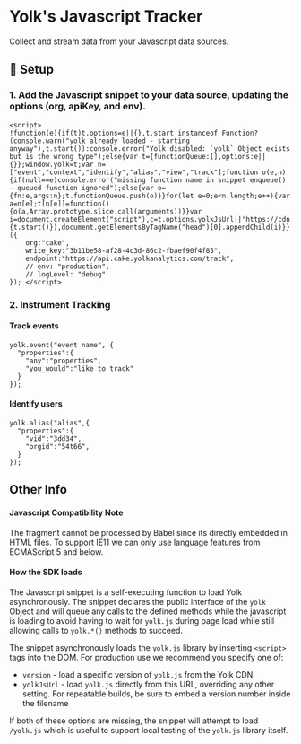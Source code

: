 # Yolk's Javascript Tracker

Collect and stream data from your Javascript data sources.

## 🚀 Setup

### 1. Add the Javascript snippet to your data source, updating the options (org, apiKey, and env).

```
<script>
!function(e){if(t)t.options=e||{},t.start instanceof Function?(console.warn("yolk already loaded - starting anyway"),t.start()):console.error("Yolk disabled: `yolk` Object exists but is the wrong type");else{var t={functionQueue:[],options:e||{}};window.yolk=t;var n=["event","context","identify","alias","view","track"];function o(e,n){if(null==e)console.error("missing function name in snippet enqueue() - queued function ignored");else{var o={fn:e,args:n};t.functionQueue.push(o)}}for(let e=0;e<n.length;e++){var a=n[e];t[n[e]]=function(){o(a,Array.prototype.slice.call(arguments))}}var i=document.createElement("script"),c=t.options.yolkJsUrl||"https://cdn.yolkdata.com/yolk.js";i.type="text/javascript",i.async=!0,i.src=c,i.addEventListener("load",function(){t.start()}),document.getElementsByTagName("head")[0].appendChild(i)}}({
    org:"cake",
    write_key:"3b11be58-af28-4c3d-86c2-fbaef90f4f85",
    endpoint:"https://api.cake.yolkanalytics.com/track",
    // env: "production",
    // logLevel: "debug"
}); </script>
```

### 2. Instrument Tracking

#### Track events

```
yolk.event("event name", {
  "properties":{
    "any":"properties",
    "you_would":"like to track"
  }
});
```

#### Identify users

```
yolk.alias("alias",{
  "properties":{
    "vid":"3dd34",
    "orgid":"54t66",
  }
});
```

## Other Info

#### Javascript Compatibility Note

The fragment cannot be processed by Babel since its directly embedded in HTML files. To support IE11 we can only use language features from ECMAScript 5 and below.

#### How the SDK loads

The Javascript snippet is a self-executing function to load Yolk asynchronously. The snippet declares the public interface of the `yolk` Object and will queue any calls to the defined methods while the javascript is loading to avoid having to wait for `yolk.js` during page load while still allowing calls to `yolk.*()` methods to succeed.

The snippet asynchronously loads the `yolk.js` library by inserting `<script>` tags into the DOM. For production use we recommend you specify one of:
  * `version` - load a specific version of `yolk.js` from the Yolk CDN
  * `yolkJsUrl` - load `yolk.js` directly from this URL, overriding any other setting. For repeatable builds, be sure to embed a version number inside the filename

If both of these options are missing, the snippet will attempt to load `/yolk.js` which is useful to support local testing of the `yolk.js` library itself.
